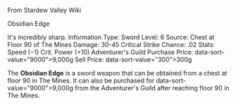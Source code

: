 From Stardew Valley Wiki

Obsidian Edge

It's incredibly sharp. Information Type: Sword Level: 6 Source: Chest at Floor 90 of The Mines Damage: 30-45 Critical Strike Chance: .02 Stats: Speed (−1) Crit. Power (+10) Adventurer's Guild Purchase Price: data-sort-value="9000"&gt;9,000g Sell Price: data-sort-value="300"&gt;300g

The **Obsidian Edge** is a sword weapon that can be obtained from a chest at floor 90 in The Mines. It can also be purchased for data-sort-value="9000"&gt;9,000g from the Adventurer's Guild after reaching floor 90 in The Mines.